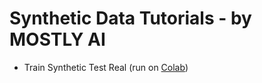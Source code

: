 # Synthetic Data Tutorials - by MOSTLY AI

* Train Synthetic Test Real (run on [Colab](https://colab.research.google.com/github/mostly-ai/mostly-tutorials/blob/dev/train-synthetic-test-real/TSTR.ipynb))
